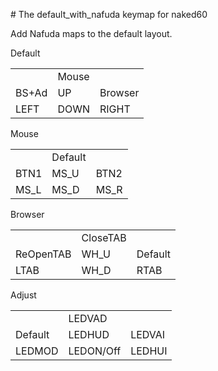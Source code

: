 #&nbsp;The&nbsp;default_with_nafuda&nbsp;keymap&nbsp;for&nbsp;naked60

Add&nbsp;Nafuda&nbsp;maps&nbsp;to&nbsp;the&nbsp;default&nbsp;layout.<br>

Default<br>
<table>
<tr>
<td></td>
<td>Mouse</td>
<td></td>
</tr><tr>
<td>BS+Ad</td>
<td>UP</td>
<td>Browser</td>
</tr><tr>
<td>LEFT</td>
<td>DOWN</td>
<td>RIGHT</td>
</tr>
</table>


Mouse<br>
<table>
<tr>
<td></td>
<td>Default</td>
<td></td>
</tr><tr>
<td>BTN1</td>
<td>MS_U</td>
<td>BTN2</td>
</tr><tr>
<td>MS_L</td>
<td>MS_D</td>
<td>MS_R</td>
</tr>
</table>


Browser<br>
<table>
<tr>
<td></td>
<td>CloseTAB</td>
<td></td>
</tr><tr>
<td>ReOpenTAB</td>
<td>WH_U</td>
<td>Default</td>
</tr><tr>
<td>LTAB</td>
<td>WH_D</td>
<td>RTAB</td>
</tr>
</table>


Adjust<br>
<table>
<tr>
<td></td>
<td>LEDVAD</td>
<td></td>
</tr><tr>
<td>Default</td>
<td>LEDHUD</td>
<td>LEDVAI</td>
</tr><tr>
<td>LEDMOD</td>
<td>LEDON/Off</td>
<td>LEDHUI</td>
</tr>
</table>

